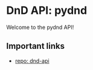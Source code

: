 # DnD API: pydnd
Welcome to the pydnd API!

## Important links
* [repo: dnd-api](https://github.com/humoroushorse/dnd-api)
